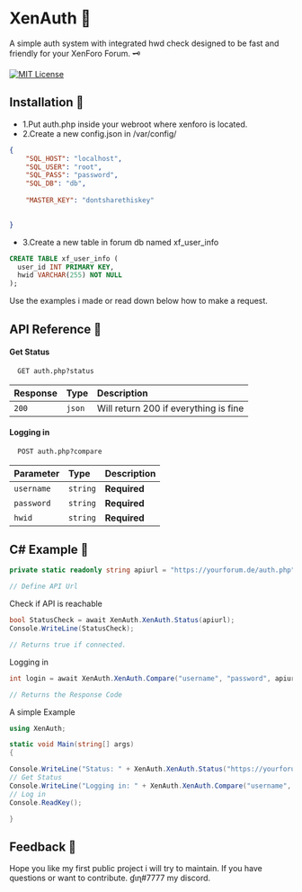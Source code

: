 
# XenAuth 💫

A simple auth system with integrated hwd check designed to be fast and friendly for your XenForo Forum. 🗝️





[![MIT License](https://img.shields.io/badge/License-MIT-green.svg)](https://choosealicense.com/licenses/mit/)


## Installation 👋

- 1.Put auth.php inside your webroot where xenforo is located.
- 2.Create a new config.json in /var/config/
```json
{
    "SQL_HOST": "localhost",
    "SQL_USER": "root", 
    "SQL_PASS": "password", 
    "SQL_DB": "db",
    
    "MASTER_KEY": "dontsharethiskey"

    
}

```


- 3.Create a new table in forum db named xf_user_info
```sql
CREATE TABLE xf_user_info (
  user_id INT PRIMARY KEY,
  hwid VARCHAR(255) NOT NULL
);

```
Use the examples i made or read down below how to make a request.


## API Reference 🚀

#### Get Status

```txt
  GET auth.php?status
```

| Response | Type     | Description                |
| :-------- | :------- | :------------------------- |
| `200` | `json` | Will return 200 if everything is fine |

#### Logging in

```txt
  POST auth.php?compare
```

| Parameter | Type     | Description                       |
| :-------- | :------- | :-------------------------------- |
| `username`| `string` | **Required** |
| `password`| `string` | **Required** |
| `hwid`    | `string` | **Required** |




## C# Example 🧊

```csharp
private static readonly string apiurl = "https://yourforum.de/auth.php";

// Define API Url
```

Check if API is reachable
```csharp
bool StatusCheck = await XenAuth.XenAuth.Status(apiurl);
Console.WriteLine(StatusCheck);

// Returns true if connected.
```

Logging in
```csharp
int login = await XenAuth.XenAuth.Compare("username", "password", apiurl);

// Returns the Response Code
```

A simple Example
```csharp
using XenAuth;

static void Main(string[] args)
{

Console.WriteLine("Status: " + XenAuth.XenAuth.Status("https://yourforum.de/auth.php").Result);
// Get Status
Console.WriteLine("Logging in: " + XenAuth.XenAuth.Compare("username", "password", "https://yourforum.de/auth.php").Result);
// Log in
Console.ReadKey();

}

```
## Feedback 💖

Hope you like my first public project i will try
to maintain.
If you have questions or want to contribute.
ɠιɳ#7777 my discord.

